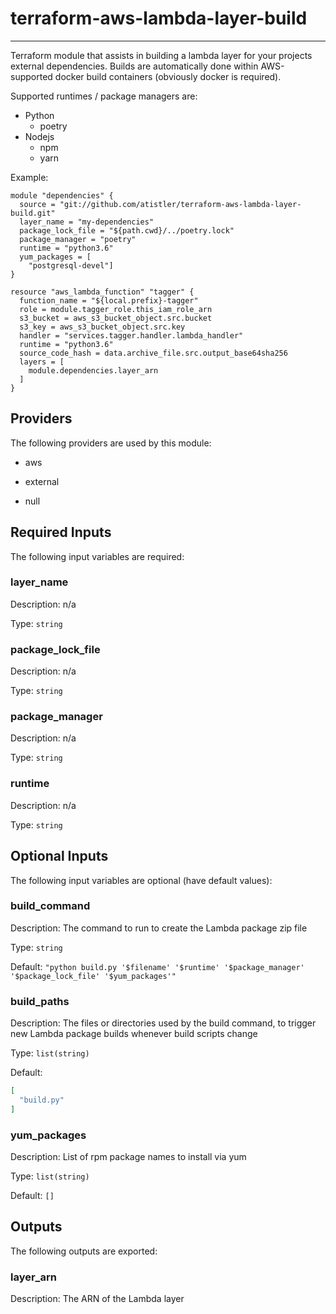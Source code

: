 # terraform-aws-lambda-layer-build

---

Terraform module that assists in building a lambda layer for your projects external dependencies.
Builds are automatically done within AWS-supported docker build containers (obviously docker is required).

Supported runtimes / package managers are:

* Python
    * poetry
* Nodejs    
    * npm
    * yarn

Example:
```hcl-terraform
module "dependencies" {
  source = "git://github.com/atistler/terraform-aws-lambda-layer-build.git"
  layer_name = "my-dependencies"
  package_lock_file = "${path.cwd}/../poetry.lock"
  package_manager = "poetry"
  runtime = "python3.6"
  yum_packages = [
    "postgresql-devel"]
}

resource "aws_lambda_function" "tagger" {
  function_name = "${local.prefix}-tagger"
  role = module.tagger_role.this_iam_role_arn
  s3_bucket = aws_s3_bucket_object.src.bucket
  s3_key = aws_s3_bucket_object.src.key
  handler = "services.tagger.handler.lambda_handler"
  runtime = "python3.6"
  source_code_hash = data.archive_file.src.output_base64sha256
  layers = [
    module.dependencies.layer_arn
  ]
}
```

## Providers

The following providers are used by this module:

- aws

- external

- null

## Required Inputs

The following input variables are required:

### layer\_name

Description: n/a

Type: `string`

### package\_lock\_file

Description: n/a

Type: `string`

### package\_manager

Description: n/a

Type: `string`

### runtime

Description: n/a

Type: `string`

## Optional Inputs

The following input variables are optional (have default values):

### build\_command

Description: The command to run to create the Lambda package zip file

Type: `string`

Default: `"python build.py '$filename' '$runtime' '$package_manager' '$package_lock_file' '$yum_packages'"`

### build\_paths

Description: The files or directories used by the build command, to trigger new Lambda package builds whenever build scripts change

Type: `list(string)`

Default:

```json
[
  "build.py"
]
```

### yum\_packages

Description: List of rpm package names to install via yum

Type: `list(string)`

Default: `[]`

## Outputs

The following outputs are exported:

### layer\_arn

Description: The ARN of the Lambda layer

